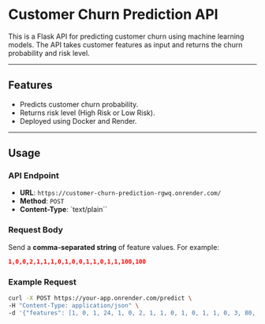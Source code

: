 # Customer Churn Prediction API

This is a Flask API for predicting customer churn using machine learning models. The API takes customer features as input and returns the churn probability and risk level.

---

## Features
- Predicts customer churn probability.
- Returns risk level (High Risk or Low Risk).
- Deployed using Docker and Render.

---

## Usage

### API Endpoint
- **URL**: `https://customer-churn-prediction-rgwq.onrender.com/`
- **Method**: `POST`
- **Content-Type**: `text/plain``

### Request Body
Send a **comma-separated string** of feature values. For example:
```json 
1,0,0,2,1,1,1,0,1,0,0,1,1,0,1,1,100,100
```

### Example Request

```bash
curl -X POST https://your-app.onrender.com/predict \
-H "Content-Type: application/json" \
-d '{"features": [1, 0, 1, 24, 1, 0, 2, 1, 1, 0, 1, 0, 1, 1, 0, 3, 80, 1500]}'
```
